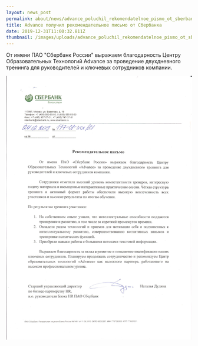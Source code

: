 ```yaml
---
layout: news_post
permalink: about/news/advance_poluchil_rekomendatelnoe_pismo_ot_sberbanka/index.html
title: Advance получил рекомендательное письмо от Сбербанка
date: 2019-12-31T11:00:32.811Z
thumbnail: /images/uploads/advance_poluchil_rekomendatelnoe_pismo_ot_sberbanka-01.jpg
---
```

От имени ПАО "Сбербанк России" выражаем благодарность Центру Образовательных Технологий Advance за проведение двухдневного тренинга для руководителей и ключевых сотрудников компании.

![](/images/uploads/advance_poluchil_rekomendatelnoe_pismo_ot_sberbanka-02.jpg)